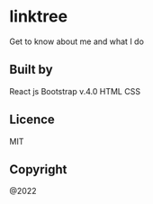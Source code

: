 # linktree
Get to know about me and what I do

## Built by
React js
Bootstrap v.4.0
HTML
CSS

## Licence
MIT

## Copyright
@2022
